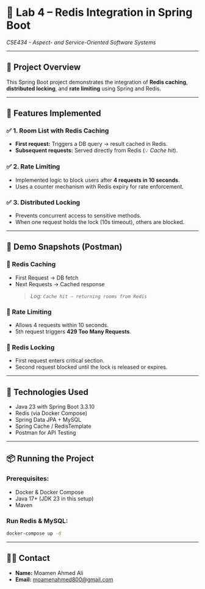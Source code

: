 # 🧪 Lab 4 – Redis Integration in Spring Boot
_CSE434 - Aspect- and Service-Oriented Software Systems_

---

## 📂 Project Overview

This Spring Boot project demonstrates the integration of **Redis caching**, **distributed locking**, and **rate limiting** using Spring and Redis.

---

## 🔧 Features Implemented

### ✅ 1. Room List with Redis Caching
- **First request:** Triggers a DB query → result cached in Redis.
- **Subsequent requests:** Served directly from Redis (💡 _Cache hit_).

### ✅ 2. Rate Limiting
- Implemented logic to block users after **4 requests in 10 seconds**.
- Uses a counter mechanism with Redis expiry for rate enforcement.

### ✅ 3. Distributed Locking
- Prevents concurrent access to sensitive methods.
- When one request holds the lock (10s timeout), others are blocked.

---

## 🧪 Demo Snapshots (Postman)

### 🔁 Redis Caching
- First Request → DB fetch
- Next Requests → Cached response
  > _Log: `Cache hit – returning rooms from Redis`_

### 🚫 Rate Limiting
- Allows 4 requests within 10 seconds.
- 5th request triggers **429 Too Many Requests**.

### 🔐 Redis Locking
- First request enters critical section.
- Second request blocked until the lock is released or expires.

---

## 🧰 Technologies Used
- Java 23 with Spring Boot 3.3.10
- Redis (via Docker Compose)
- Spring Data JPA + MySQL
- Spring Cache / RedisTemplate
- Postman for API Testing

---

## 📦 Running the Project

### Prerequisites:
- Docker & Docker Compose
- Java 17+ (JDK 23 in this setup)
- Maven

### Run Redis & MySQL:
```bash
docker-compose up -d
```

---

## 👨‍💻 Contact
- **Name:** Moamen Ahmed Ali
- **Email:** [moamenahmed800@gmail.com](mailto:moamenahmed800@gmail.com)
